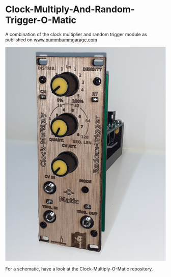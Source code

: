 # Clock-Multiply-And-Random-Trigger-O-Matic
A combination of the clock multiplier and random trigger module as published on www.bummbummgarage.com

![Clock-Multiply-And-Random-Trigger-O-Matc foto](pictures/Clock-Multiply-And-Random-Trigger-O-Matic.jpg)

For a schematic, have a look at the Clock-Multiply-O-Matic repository.
